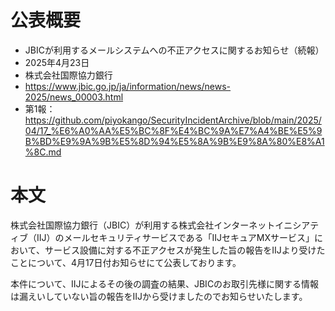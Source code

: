 # 公表概要
- JBICが利用するメールシステムへの不正アクセスに関するお知らせ（続報）
- 2025年4月23日
- 株式会社国際協力銀行
- https://www.jbic.go.jp/ja/information/news/news-2025/news_00003.html
- 第1報：https://github.com/piyokango/SecurityIncidentArchive/blob/main/2025/04/17_%E6%A0%AA%E5%BC%8F%E4%BC%9A%E7%A4%BE%E5%9B%BD%E9%9A%9B%E5%8D%94%E5%8A%9B%E9%8A%80%E8%A1%8C.md

# 本文
株式会社国際協力銀行（JBIC）が利用する株式会社インターネットイニシアティブ（IIJ）のメールセキュリティサービスである「IIJセキュアMXサービス」において、サービス設備に対する不正アクセスが発生した旨の報告をIIJより受けたことについて、4月17日付お知らせにて公表しております。

本件について、IIJによるその後の調査の結果、JBICのお取引先様に関する情報は漏えいしていない旨の報告をIIJから受けましたのでお知らせいたします。
